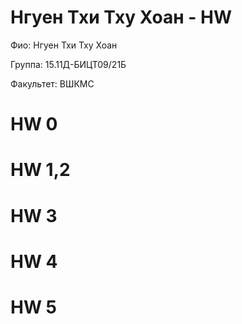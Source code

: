 # Нгуен Тхи Тху Хоан - HW

 Фио: Нгуен Тхи Тху Хоан 
 
 Группа: 15.11Д-БИЦТ09/21Б
 
 Факультет: ВШКМС
 
 # HW 0
 
 # HW 1,2
 
 # HW 3
 
 # HW 4 
 
 # HW 5 
 
 
